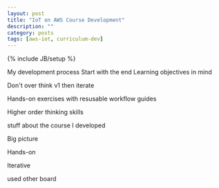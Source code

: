 ```yaml
---
layout: post
title: "IoT on AWS Course Development"
description: ""
category: posts
tags: [aws-iot, curriculum-dev]
---
```

{% include JB/setup %}

My development process
Start with the end Learning objectives in mind

Don't over think v1 then iterate

Hands-on exercises with resusable workflow guides

Higher order thinking skills

stuff about the course I developed

Big picture

Hands-on

Iterative

used other board
